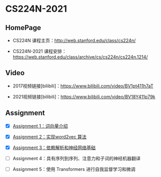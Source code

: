# CS224N-2021

## HomePage

- CS224N 课程主页：http://web.stanford.edu/class/cs224n/

- CS224N-2021 课程安排：https://web.stanford.edu/class/archive/cs/cs224n/cs224n.1214/

## Video

- 2017视频链接[bilibili]：https://www.bilibili.com/video/BV1pt411h7aT

- 2021视频链接[bilibili]：https://www.bilibili.com/video/BV18Y411p79k

## Assignment 

- [x] [Assignment 1：词向量介绍](https://github.com/huang-jingwei/CS224N-2021/tree/main/Assignment%201)
- [x] [Assignment 2：实现word2vec 算法](https://github.com/huang-jingwei/CS224N-2021/tree/main/Assignment%202)
- [x] [Assignment 3：依赖解析和神经网络基础](https://github.com/huang-jingwei/CS224N-2021/tree/main/Assignment%203)
- [ ] Assignment 4：具有序列到序列、注意力和子词的神经机器翻译
- [ ] Assignment 5：使用 Transformers 进行自我监督学习和微调

